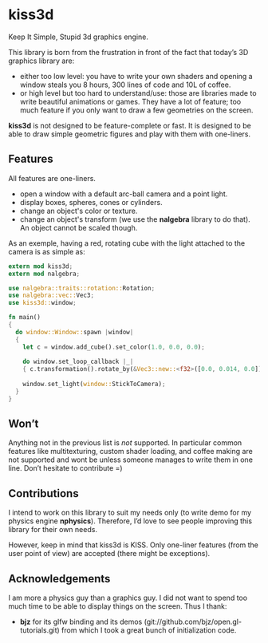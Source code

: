 # kiss3d

Keep It Simple, Stupid 3d graphics engine.

This library is born from the frustration in front of the fact that today’s 3D
graphics library are:
  - either too low level: you have to write your own shaders and opening a
    window steals you 8 hours, 300 lines of code and 10L of coffee.
  - or high level but too hard to understand/use: those are libraries made to
    write beautiful animations or games. They have a lot of feature; too much
    feature if you only want to draw a few geometries on the screen.

**kiss3d** is not designed to be feature-complete or fast.
It is designed to be able to draw simple geometric figures and play with them
with one-liners.

## Features
All features are one-liners.
  - open a window with a default arc-ball camera and a point light.
  - display boxes, spheres, cones or cylinders.
  - change an object's color or texture.
  - change an object's transform (we use the **nalgebra** library to do that).
    An object cannot be scaled though.

As an exemple, having a red, rotating cube with the light attached to the camera is as simple as:
```rust
extern mod kiss3d;
extern mod nalgebra;

use nalgebra::traits::rotation::Rotation;
use nalgebra::vec::Vec3;
use kiss3d::window;

fn main()
{
  do window::Window::spawn |window|
  {
    let c = window.add_cube().set_color(1.0, 0.0, 0.0);
    
    do window.set_loop_callback |_|
    { c.transformation().rotate_by(&Vec3::new::<f32>([0.0, 0.014, 0.0])) }
    
    window.set_light(window::StickToCamera);
  }
}
```

## Won’t
Anything not in the previous list is _not_ supported.
In particular common features like multitexturing, custom shader loading, and coffee
making are not supported and wont be unless someone manages to write them in
one line. Don’t hesitate to contribute =)


## Contributions
I intend to work on this library to suit my needs only (to write demo for my
physics engine **nphysics**).  Therefore, I’d love to see people improving this
library for their own needs.

However, keep in mind that kiss3d is KISS.
Only one-liner features (from the user point of view) are accepted (there might
be exceptions).

## Acknowledgements

I am more a physics guy than a graphics guy. I did not want to spend too much
time to be able to display things on the screen. Thus I thank:
  - **bjz** for its glfw binding and its demos
    (git://github.com/bjz/open.gl-tutorials.git) from which I took a great
    bunch of initialization code.
